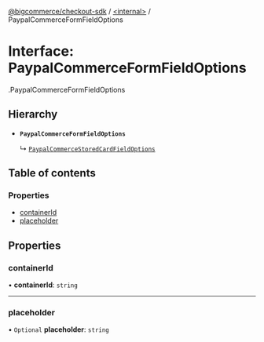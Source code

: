 [@bigcommerce/checkout-sdk](../README.md) / [<internal\>](../modules/internal_.md) / PaypalCommerceFormFieldOptions

# Interface: PaypalCommerceFormFieldOptions

[<internal>](../modules/internal_.md).PaypalCommerceFormFieldOptions

## Hierarchy

- **`PaypalCommerceFormFieldOptions`**

  ↳ [`PaypalCommerceStoredCardFieldOptions`](internal_.PaypalCommerceStoredCardFieldOptions.md)

## Table of contents

### Properties

- [containerId](internal_.PaypalCommerceFormFieldOptions.md#containerid)
- [placeholder](internal_.PaypalCommerceFormFieldOptions.md#placeholder)

## Properties

### containerId

• **containerId**: `string`

___

### placeholder

• `Optional` **placeholder**: `string`
